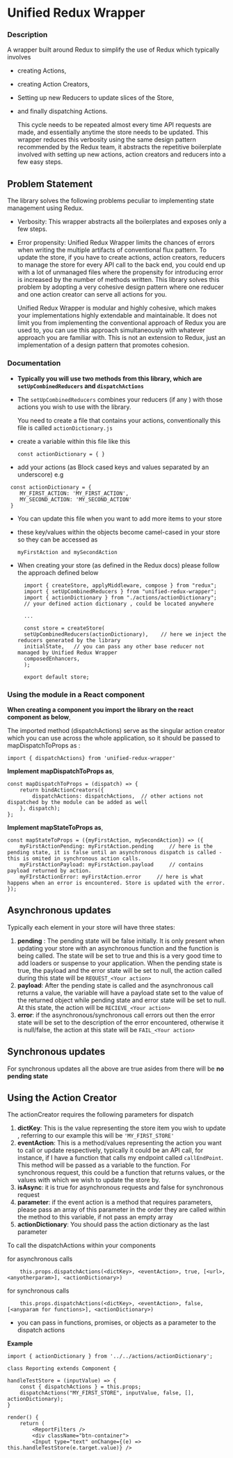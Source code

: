 # Unified Redux Wrapper

### Description

A wrapper built around Redux to simplify the use of Redux which typically involves

- creating Actions,
- creating Action Creators,
- Setting up new Reducers to update slices of the Store,
- and finally dispatching Actions.

	This cycle needs to be repeated almost every time API requests are made, and essentially anytime the store needs to be updated.
	This wrapper reduces this verbosity using the same design pattern recommended by the Redux team, it abstracts the repetitive boilerplate involved with setting up new actions, action creators and reducers into a few easy steps.

## Problem Statement

The library solves the following problems peculiar to implementing state management using Redux.

- Verbosity: This wrapper abstracts all the boilerplates and exposes only a few steps.
- Error propensity: Unified Redux Wrapper limits the chances of errors when writing the multiple artifacts of conventional flux pattern. To update the store, if you have to create actions, action creators, reducers to manage the store for every API call to the back end, you could end up with a lot of unmanaged files where the propensity for introducing error is increased by the number of methods written. This library solves this problem by adopting a very cohesive design pattern where one reducer and one action creator can serve all actions for you.

	Unified Redux Wrapper is modular and highly cohesive, which makes your implementations highly extendable and maintainable. It does not limit you from implementing the conventional approach of Redux you are used to,
	you can use this approach simultaneously with whatever approach you are familiar with.
	This is not an extension to Redux, just an implementation of a design pattern that promotes cohesion.

### Documentation

- **Typically you will use two methods from this library, which are `setUpCombinedReducers` and `dispatchActions`**
- The `setUpCombinedReducers` combines your reducers (if any ) with those actions you wish to use with the library.

  You need to create a file that contains your actions, conventionally this file is called `actionDictionary.js`

- create a variable within this file like this

  `const actionDictionary = { }`

- add your actions (as Block cased keys and values separated by an underscore) e.g

```
 const actionDictionary = {
	MY_FIRST_ACTION: 'MY_FIRST_ACTION',
	MY_SECOND_ACTION: 'MY_SECOND_ACTION'
 }
```

- You can update this file when you want to add more items to your store

- these key/values within the objects become camel-cased in your store so they can be accessed as


    `myFirstAction and mySecondAction`

- When creating your store (as defined in the Redux docs) please follow the approach defined below


		import { createStore, applyMiddleware, compose } from "redux";
		import { setUpCombinedReducers } from "unified-redux-wrapper";
		import { actionDictionary } from "./actions/actionDictionary";
		// your defined action dictionary , could be located anywhere

		...

		const store = createStore(
		setUpCombinedReducers(actionDictionary),	// here we inject the reducers generated by the library
		initialState,	// you can pass any other base reducer not managed by Unified Redux Wrapper
		composedEnhancers,
		);

		export default store;

### Using the module in a React component

**When creating a component you import the library on the react component as below**,

The imported method (dispatchActions) serve as the singular action creator which you can use across the whole application, so it should be passed to mapDispatchToProps as :

```
import { dispatchActions} from 'unified-redux-wrapper'

```

**Implement mapDispatchToProps as**,

	const mapDispatchToProps = (dispatch) => {
		return bindActionCreators({
			dispatchActions: dispatchActions,  // other actions not dispatched by the module can be added as well
		}, dispatch);
	};


**Implement mapStateToProps as**,

	const mapStateToProps = ({myFirstAction, mySecondAction}) => ({
		myFirstActionPending: myFirstAction.pending 	// here is the pending state, it is false until an asynchronous dispatch is called - this is omited in synchronous action calls.
		myFirstActionPayload: myFirstAction.payload 	// contains payload returned by action.
		myFIrstActionError: myFirstAction.error 	// here is what happens when an error is encountered. Store is updated with the error.
	});


## Asynchronous updates

Typically each element in your store will have three states:

1.  **pending** : The pending state will be false initially. It is only present when updating your store with an asynchronous function and the function is being called. The state will be set to true and this is a very good time to add loaders or suspense to your application. When the pending state is true, the payload and the error state will be set to null, the action called during this state will be `REQUEST_<Your action>`
2.  **payload**: After the pending state is called and the asynchronous call returns a value, the variable will have a payload state set to the value of the returned object while pending state and error state will be set to null. At this state, the action will be `RECIEVE_<Your action>`
3.  **error**: if the asynchronous/synchronous call errors out then the error state will be set to the description of the error encountered, otherwise it is null/false, the action at this state will be `FAIL_<Your action>`

## Synchronous updates

For synchronous updates all the above are true asides from there will be **no pending state**


## Using the Action Creator

The actionCreator requires the following parameters for dispatch

1. **dictKey**: This is the value representing the store item you wish to update , referring to our example this will be `'MY_FIRST_STORE'`
2. **eventAction**: This is a method/values representing the action you want to call or update respectively, typically it could be an API call, for instance, if I have a function that calls my endpoint called `callEndPoint`.
This method will be passed as a variable to the function. For synchronous request, this could be a function that returns values, or the values with which we wish to update the store by.
3. **isAsync**: it is true for asynchronous requests and false for synchronous request
4. **parameter**: if the event action is a method that requires parameters, please pass an array of this parameter in the order they are called within the method to this variable, if not pass an empty array
5. **actionDictionary**: You should pass the action dictionary as the last parameter

To call the dispatchActions within your components

for asynchronous calls

        this.props.dispatchActions(<dictKey>, <eventAction>, true, [<url>, <anyotherparam>], <actionDictionary>)

for synchronous calls

        this.props.dispatchActions(<dictKey>, <eventAction>, false, [<anyparam for functions>], <actionDictionary>)

- you can pass in functions, promises, or objects as a parameter to the dispatch actions


**Example**

	import { actionDictionary } from '../../actions/actionDictionary';

	class Reporting extends Component {

	handleTestStore = (inputValue) => {
		const { dispatchActions } = this.props;
		dispatchActions("MY_FIRST_STORE", inputValue, false, [], actionDictionary);
	}

	render() {
		return (
			<ReportFilters />
			<div className="btn-container">
			<Input type="text" onChange={(e) => this.handleTestStore(e.target.value)} />
